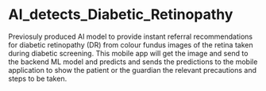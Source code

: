 # AI_detects_Diabetic_Retinopathy
Previosuly produced AI model to provide instant referral recommendations for diabetic retinopathy (DR) from colour fundus images of the retina taken during diabetic screening.
This mobile app will get the image and send to the backend ML model and predicts and sends the predictions to the mobile application to show the patient or the guardian the relevant precautions and steps to be taken.
